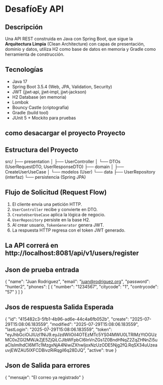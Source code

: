 # DesafíoEy API 

## Descripción
Una API REST construida en Java con Spring Boot, que sigue la **Arquitectura Limpia** (Clean Architecture)
con capas de presentación, dominio y datos, utiliza H2 como base de datos en memoria y Gradle como herramienta de construcción.

## Tecnologías
- Java 17
- Spring Boot 3.5.4 (Web, JPA, Validation, Security)
- JWT (jjwt‑api, jjwt‑impl, jjwt‑jackson)
- H2 Database (en memoria)
- Lombok
- Bouncy Castle (criptografía)
- Gradle (build tool)
- JUnit 5 + Mockito para pruebas

## como desacargar el proyecto Proyecto


## Estructura del Proyecto
src/
├── presentation
│ ├── UserController
│ └── DTOs (UserRequestDTO, UserResponseDTO)
├── domain
│ ├── CreateUserUseCase
│ └── modelos (User)
└── data
├── UserRepository (interfaz)
└── persistencia (Spring JPA)

## Flujo de Solicitud (Request Flow)
1. El cliente envía una petición HTTP.
2. `UserController` recibe y convierte en DTO.
3. `CreateUserUseCase` aplica la lógica de negocio.
4. `UserRepository` persiste en la base H2.
5. Al crear usuario, `TokenGenerator` genera JWT.
6. La respuesta HTTP regresa con el token JWT generado.

## La API correrá en http://localhost:8081/api/v1/users/register

## Json de prueba entrada
{
"name": "Juan Rodriguez",
"email": "juan@rodriguez.org",
"password": "hunter2",
"phones": [
{
"number": "1234567",
"citycode": "1",
"contrycode": "57"
}
]
}

## Jsos de respuesta Salida Esperada

{
    "id": "415482c3-5fb1-4b96-ad6e-44c4a6fb052b",
    "create": "2025-07-29T15:08:06.183559",
    "modified": "2025-07-29T15:08:06.183559",
    "lastLogin": "2025-07-29T15:08:06.183559",
    "token": "eyJhbGciOiJIUzI1NiJ9.eyJzdWIiOiI4OTEzMTc5YS04MWU0LTRlMzYtOGUzMC0xZGI2MWJkZjE5ZjQiLCJlbWFpbCI6InVnZGs1Z0BndHNqZ2ZqZHNnZi5uaCIsImlhdCI6MTc1MzgxNjA4NiwiZXhwIjoxNzUzODE5Njg2fQ.RqSX34uUzeauvjEWZAU5lXFCDBivzRiRqgil6q28DJQ",
    "active": true
}

## Json de Salida para errores 
{
    "mensaje": "El correo ya registrado"
}


